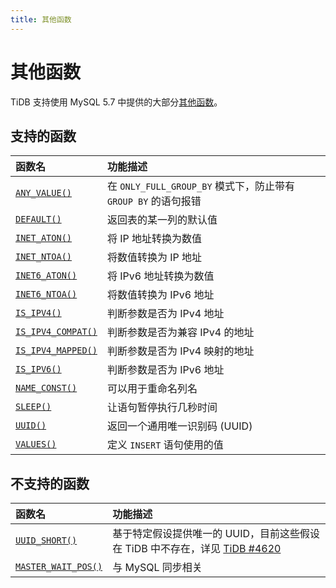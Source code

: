 ```yaml
---
title: 其他函数
---
```


# 其他函数

TiDB 支持使用 MySQL 5.7 中提供的大部分[其他函数](https://dev.mysql.com/doc/refman/5.7/en/miscellaneous-functions.html)。

## 支持的函数

| 函数名 | 功能描述  |
|:------|:-----------|
| [`ANY_VALUE()`](https://dev.mysql.com/doc/refman/5.7/en/miscellaneous-functions.html#function_any-value) | 在 `ONLY_FULL_GROUP_BY` 模式下，防止带有 `GROUP BY` 的语句报错  |
| [`DEFAULT()`](https://dev.mysql.com/doc/refman/5.7/en/miscellaneous-functions.html#function_default)  | 返回表的某一列的默认值 |
| [`INET_ATON()`](https://dev.mysql.com/doc/refman/5.7/en/miscellaneous-functions.html#function_inet-aton)  | 将 IP 地址转换为数值   |
| [`INET_NTOA()`](https://dev.mysql.com/doc/refman/5.7/en/miscellaneous-functions.html#function_inet-ntoa)  | 将数值转换为 IP 地址   |
| [`INET6_ATON()`](https://dev.mysql.com/doc/refman/5.7/en/miscellaneous-functions.html#function_inet6-aton)  | 将 IPv6 地址转换为数值   |
| [`INET6_NTOA()`](https://dev.mysql.com/doc/refman/5.7/en/miscellaneous-functions.html#function_inet6-ntoa)  | 将数值转换为 IPv6 地址  |
| [`IS_IPV4()`](https://dev.mysql.com/doc/refman/5.7/en/miscellaneous-functions.html#function_is-ipv4)   | 判断参数是否为 IPv4 地址   |
| [`IS_IPV4_COMPAT()`](https://dev.mysql.com/doc/refman/5.7/en/miscellaneous-functions.html#function_is-ipv4-compat)    | 判断参数是否为兼容 IPv4 的地址   |
| [`IS_IPV4_MAPPED()`](https://dev.mysql.com/doc/refman/5.7/en/miscellaneous-functions.html#function_is-ipv4-mapped)    | 判断参数是否为 IPv4 映射的地址   |
| [`IS_IPV6()`](https://dev.mysql.com/doc/refman/5.7/en/miscellaneous-functions.html#function_is-ipv6)    | 判断参数是否为 IPv6 地址    |
| [`NAME_CONST()`](https://dev.mysql.com/doc/refman/5.7/en/miscellaneous-functions.html#function_name-const)  | 可以用于重命名列名  |
| [`SLEEP()`](https://dev.mysql.com/doc/refman/5.7/en/miscellaneous-functions.html#function_sleep)  | 让语句暂停执行几秒时间 |
| [`UUID()`](https://dev.mysql.com/doc/refman/5.7/en/miscellaneous-functions.html#function_uuid)  | 返回一个通用唯一识别码 (UUID)  |
| [`VALUES()`](https://dev.mysql.com/doc/refman/5.7/en/miscellaneous-functions.html#function_values)  | 定义 `INSERT` 语句使用的值  |

## 不支持的函数

| 函数名 | 功能描述  |
|:------|:-----------|
| [`UUID_SHORT()`](https://dev.mysql.com/doc/refman/5.7/en/miscellaneous-functions.html#function_uuid-short)  | 基于特定假设提供唯一的 UUID，目前这些假设在 TiDB 中不存在，详见 [TiDB #4620](https://github.com/pingcap/tidb/issues/4620) |
| [`MASTER_WAIT_POS()`](https://dev.mysql.com/doc/refman/5.7/en/miscellaneous-functions.html#function_master-pos-wait)  | 与 MySQL 同步相关 |
